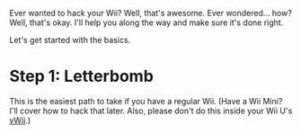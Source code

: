 Ever wanted to hack your Wii? Well, that's awesome. Ever wondered... how? Well, that's okay. I'll help you along the way and make sure it's done right.


Let's get started with the basics.



# Step 1: Letterbomb

This is the easiest path to take if you have a regular Wii. (Have a Wii Mini? I'll cover how to hack that later. Also, please don't do this inside your Wii U's [vWii](https://wiibrew.org/wiki/VWii).)
